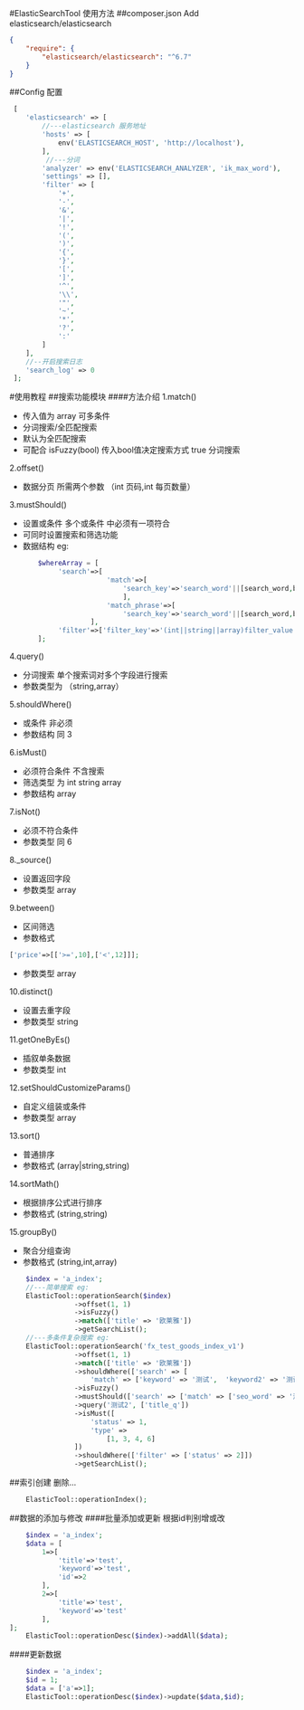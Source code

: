 #ElasticSearchTool 使用方法
##composer.json
Add elasticsearch/elasticsearch
```json
{
    "require": {
        "elasticsearch/elasticsearch": "^6.7"
    }
}
```
##Config 配置
```php
 [
 	'elasticsearch' => [
 		//---elasticsearch 服务地址
 		'hosts' => [
 			env('ELASTICSEARCH_HOST', 'http://localhost'),
 		],
 		 //---分词
 		'analyzer' => env('ELASTICSEARCH_ANALYZER', 'ik_max_word'),
 		'settings' => [],
 		'filter' => [
 			'+',
 			'-',
 			'&',
 			'|',
 			'!',
 			'(',
 			')',
 			'{',
 			'}',
 			'[',
 			']',
 			'^',
 			'\\',
 			'"',
 			'~',
 			'*',
 			'?',
 			':'
 		]
 	],
 	//--开启搜索日志
 	'search_log' => 0
 ];
```
#使用教程
##搜索功能模块
####方法介绍
1.match()
- 传入值为 array 可多条件
- 分词搜索/全匹配搜索 
- 默认为全匹配搜索 
- 可配合 isFuzzy(bool) 传入bool值决定搜索方式 true 分词搜索

2.offset()
- 数据分页 所需两个参数 （int 页码,int 每页数量） 

3.mustShould()
- 设置或条件 多个或条件 中必须有一项符合
- 可同时设置搜索和筛选功能
- 数据结构 eg:
 ```php
        $whereArray = [
             'search'=>[
                         'match'=>[
                             'search_key'=>'search_word'||[search_word,boost], ...
                             ],
                         'match_phrase'=>[
                             'search_key'=>'search_word'||[search_word,boost],...
                     ],
             'filter'=>['filter_key'=>'(int||string||array)filter_value',....]
        ];
```
4.query()
- 分词搜索 单个搜索词对多个字段进行搜索
- 参数类型为 （string,array）

5.shouldWhere()
- 或条件 非必须
- 参数结构 同 3

6.isMust()
- 必须符合条件 不含搜索 
- 筛选类型 为 int string array
- 参数结构 array

7.isNot()
- 必须不符合条件
- 参数类型 同 6

8._source()
- 设置返回字段 
- 参数类型 array

9.between()
- 区间筛选
- 参数格式 
```php
['price'=>[['>=',10],['<',12]]];
```
- 参数类型 array

10.distinct()
- 设置去重字段
- 参数类型 string

11.getOneByEs()
- 插叙单条数据 
- 参数类型 int

12.setShouldCustomizeParams()
- 自定义组装或条件
- 参数类型 array

13.sort()
- 普通排序
- 参数格式 (array|string,string)

14.sortMath()
- 根据排序公式进行排序
- 参数格式 (string,string)

15.groupBy()
- 聚合分组查询
- 参数格式 (string,int,array)
```php
    $index = 'a_index';
    //---简单搜索 eg:
    ElasticTool::operationSearch($index)
                ->offset(1, 1)
                ->isFuzzy()
                ->match(['title' => '欧莱雅'])
                ->getSearchList();
    //---多条件复杂搜索 eg:
    ElasticTool::operationSearch('fx_test_goods_index_v1')
    			->offset(1, 1)
    			->match(['title' => '欧莱雅'])
    			->shouldWhere(['search' => [
    				'match' => ['keyword' => '测试',  'keyword2' => '测试2' ]]])
    			->isFuzzy()
    			->mustShould(['search' => ['match' => ['seo_word' => '测试']]])
    			->query('测试2', ['title_q'])
    			->isMust([
    				'status' => 1,
    				'type' =>
    					[1, 3, 4, 6]
    			])
    			->shouldWhere(['filter' => ['status' => 2]])
    			->getSearchList();
```
##索引创建 删除...
```php
    ElasticTool::operationIndex();
```
##数据的添加与修改
####批量添加或更新 根据id判别增或改
```php
    $index = 'a_index';
    $data = [
        1=>[
            'title'=>'test',
            'keyword'=>'test',
            'id'=>2
        ],
        2=>[
            'title'=>'test',
            'keyword'=>'test'
        ],   
];
    ElasticTool::operationDesc($index)->addAll($data);
```
####更新数据
```php
    $index = 'a_index';
    $id = 1;
    $data = ['a'=>1];
    ElasticTool::operationDesc($index)->update($data,$id);
```


